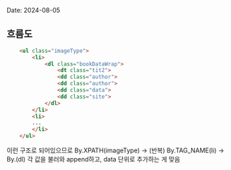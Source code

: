 Date: 2024-08-05

## 흐름도  
```html
    <ul class="imageType">
        <li>
            <dl class="bookDataWrap">
                <dt class="tit2">
                <dd class="author">
                <dd class="author">
                <dd class="data">
                <dd class="site">
            </dl>
        </li>
        <li>
        ...
        </li>
    </ul>
```

이런 구조로 되어있으므로 By.XPATH(imageType) -> (반복) By.TAG_NAME(li) -> By.(dl) 각 값을 불러와 append하고, data 단위로 추가하는 게 맞음